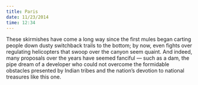 ```yaml
---
title: Paris
date: 11/23/2014
time: 12:34
---
```


These skirmishes have come a long way since the first mules began carting
people down dusty switchback trails to the bottom; by now, even fights over
regulating helicopters that swoop over the canyon seem quaint. And indeed, many
proposals over the years have seemed fanciful — such as a dam, the pipe dream
of a developer who could not overcome the formidable obstacles presented by
Indian tribes and the nation’s devotion to national treasures like this one.


